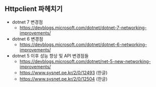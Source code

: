 ## Httpclient 파헤치기

* dotnet 7 변경점
   * https://devblogs.microsoft.com/dotnet/dotnet-7-networking-improvements/
* dotnet 6 변경점
   * https://devblogs.microsoft.com/dotnet/dotnet-6-networking-improvements/
* dotnet 5 이후 성능 향상 및 API 변경점들
   * https://devblogs.microsoft.com/dotnet/net-5-new-networking-improvements/
   * https://www.sysnet.pe.kr/2/0/12493 (한글)
   * https://www.sysnet.pe.kr/2/0/12504 (한글)
